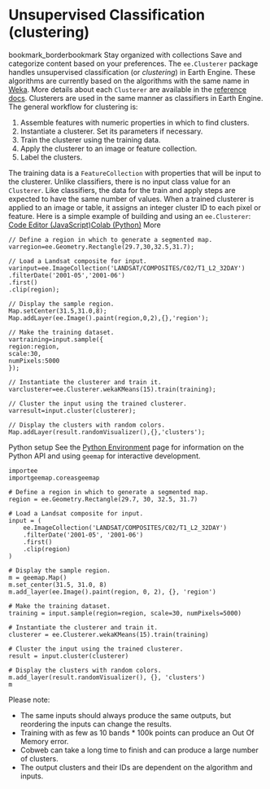  
#  Unsupervised Classification (clustering)
bookmark_borderbookmark Stay organized with collections  Save and categorize content based on your preferences.
The `ee.Clusterer` package handles unsupervised classification (or _clustering_) in Earth Engine. These algorithms are currently based on the algorithms with the same name in [Weka](http://www.cs.waikato.ac.nz/ml/weka/). More details about each `Clusterer` are available in the [reference docs](https://developers.google.com/earth-engine/apidocs).
Clusterers are used in the same manner as classifiers in Earth Engine. The general workflow for clustering is:
  1. Assemble features with numeric properties in which to find clusters.
  2. Instantiate a clusterer. Set its parameters if necessary.
  3. Train the clusterer using the training data.
  4. Apply the clusterer to an image or feature collection.
  5. Label the clusters.


The training data is a `FeatureCollection` with properties that will be input to the clusterer. Unlike classifiers, there is no input class value for an `Clusterer`. Like classifiers, the data for the train and apply steps are expected to have the same number of values. When a trained clusterer is applied to an image or table, it assigns an integer cluster ID to each pixel or feature.
Here is a simple example of building and using an `ee.Clusterer`:
[Code Editor (JavaScript)](https://developers.google.com/earth-engine/guides/clustering#code-editor-javascript-sample)[Colab (Python)](https://developers.google.com/earth-engine/guides/clustering#colab-python-sample) More
```
// Define a region in which to generate a segmented map.
varregion=ee.Geometry.Rectangle(29.7,30,32.5,31.7);

// Load a Landsat composite for input.
varinput=ee.ImageCollection('LANDSAT/COMPOSITES/C02/T1_L2_32DAY')
.filterDate('2001-05','2001-06')
.first()
.clip(region);

// Display the sample region.
Map.setCenter(31.5,31.0,8);
Map.addLayer(ee.Image().paint(region,0,2),{},'region');

// Make the training dataset.
vartraining=input.sample({
region:region,
scale:30,
numPixels:5000
});

// Instantiate the clusterer and train it.
varclusterer=ee.Clusterer.wekaKMeans(15).train(training);

// Cluster the input using the trained clusterer.
varresult=input.cluster(clusterer);

// Display the clusters with random colors.
Map.addLayer(result.randomVisualizer(),{},'clusters');
```
Python setup
See the [ Python Environment](https://developers.google.com/earth-engine/guides/python_install) page for information on the Python API and using `geemap` for interactive development.
```
importee
importgeemap.coreasgeemap
```
```
# Define a region in which to generate a segmented map.
region = ee.Geometry.Rectangle(29.7, 30, 32.5, 31.7)

# Load a Landsat composite for input.
input = (
    ee.ImageCollection('LANDSAT/COMPOSITES/C02/T1_L2_32DAY')
    .filterDate('2001-05', '2001-06')
    .first()
    .clip(region)
)

# Display the sample region.
m = geemap.Map()
m.set_center(31.5, 31.0, 8)
m.add_layer(ee.Image().paint(region, 0, 2), {}, 'region')

# Make the training dataset.
training = input.sample(region=region, scale=30, numPixels=5000)

# Instantiate the clusterer and train it.
clusterer = ee.Clusterer.wekaKMeans(15).train(training)

# Cluster the input using the trained clusterer.
result = input.cluster(clusterer)

# Display the clusters with random colors.
m.add_layer(result.randomVisualizer(), {}, 'clusters')
m
```

Please note:
  * The same inputs should always produce the same outputs, but reordering the inputs can change the results.
  * Training with as few as 10 bands * 100k points can produce an Out Of Memory error.
  * Cobweb can take a long time to finish and can produce a large number of clusters.
  * The output clusters and their IDs are dependent on the algorithm and inputs.


